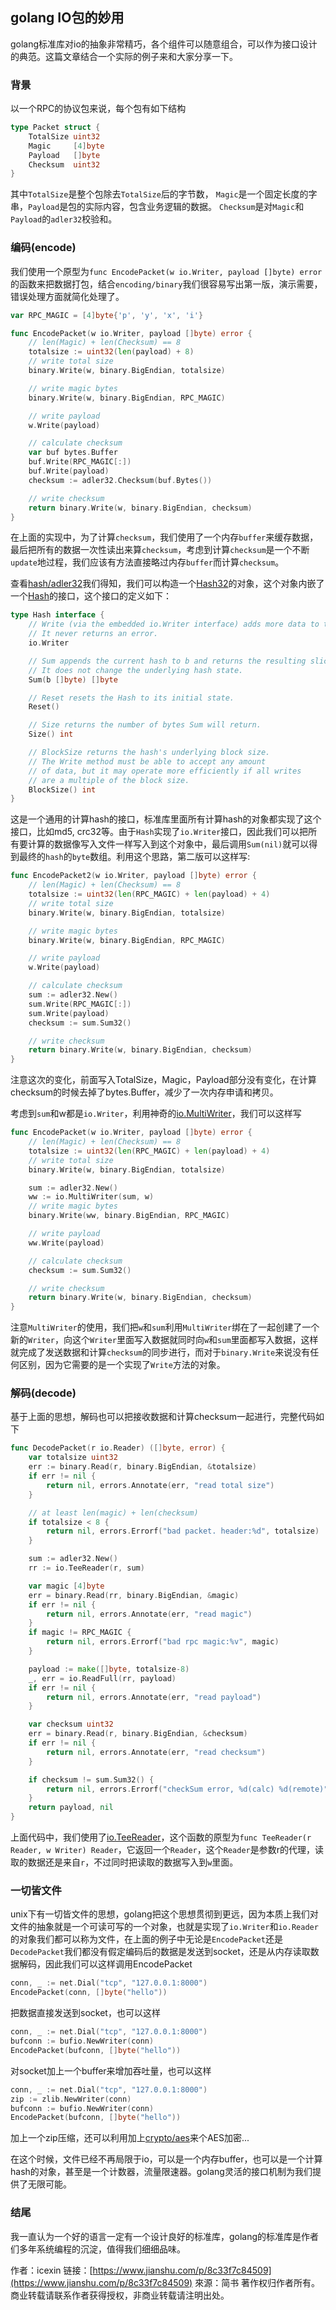 ## golang IO包的妙用

golang标准库对io的抽象非常精巧，各个组件可以随意组合，可以作为接口设计的典范。这篇文章结合一个实际的例子来和大家分享一下。

### 背景

以一个RPC的协议包来说，每个包有如下结构

```go
type Packet struct {
    TotalSize uint32
    Magic     [4]byte
    Payload   []byte
    Checksum  uint32
}
```

其中`TotalSize`是整个包除去`TotalSize`后的字节数， `Magic`是一个固定长度的字串，`Payload`是包的实际内容，包含业务逻辑的数据。
`Checksum`是对`Magic`和`Payload`的`adler32`校验和。

### 编码(encode)

我们使用一个原型为`func EncodePacket(w io.Writer, payload []byte) error`的函数来把数据打包，结合`encoding/binary`我们很容易写出第一版，演示需要，错误处理方面就简化处理了。

```go
var RPC_MAGIC = [4]byte{'p', 'y', 'x', 'i'}

func EncodePacket(w io.Writer, payload []byte) error {
    // len(Magic) + len(Checksum) == 8
    totalsize := uint32(len(payload) + 8)
    // write total size
    binary.Write(w, binary.BigEndian, totalsize)

    // write magic bytes
    binary.Write(w, binary.BigEndian, RPC_MAGIC)

    // write payload
    w.Write(payload)

    // calculate checksum
    var buf bytes.Buffer
    buf.Write(RPC_MAGIC[:])
    buf.Write(payload)
    checksum := adler32.Checksum(buf.Bytes())

    // write checksum
    return binary.Write(w, binary.BigEndian, checksum)
}
```

在上面的实现中，为了计算`checksum`，我们使用了一个内存`buffer`来缓存数据，最后把所有的数据一次性读出来算`checksum`，考虑到计算`checksum`是一个不断`update`地过程，我们应该有方法直接略过内存`buffer`而计算`checksum`。

查看[hash/adler32](https://link.jianshu.com/?t=http://godoc.org/hash/adler32#New)我们得知，我们可以构造一个[Hash32](https://link.jianshu.com/?t=http://godoc.org/hash#Hash32)的对象，这个对象内嵌了一个[Hash](https://link.jianshu.com/?t=http://godoc.org/hash#Hash)的接口，这个接口的定义如下：


```go
type Hash interface {
    // Write (via the embedded io.Writer interface) adds more data to the running hash.
    // It never returns an error.
    io.Writer

    // Sum appends the current hash to b and returns the resulting slice.
    // It does not change the underlying hash state.
    Sum(b []byte) []byte

    // Reset resets the Hash to its initial state.
    Reset()

    // Size returns the number of bytes Sum will return.
    Size() int

    // BlockSize returns the hash's underlying block size.
    // The Write method must be able to accept any amount
    // of data, but it may operate more efficiently if all writes
    // are a multiple of the block size.
    BlockSize() int
}
```

这是一个通用的计算hash的接口，标准库里面所有计算hash的对象都实现了这个接口，比如md5, crc32等。由于`Hash`实现了`io.Writer`接口，因此我们可以把所有要计算的数据像写入文件一样写入到这个对象中，最后调用`Sum(nil)`就可以得到最终的`hash`的`byte`数组。利用这个思路，第二版可以这样写:

```go
func EncodePacket2(w io.Writer, payload []byte) error {
    // len(Magic) + len(Checksum) == 8
    totalsize := uint32(len(RPC_MAGIC) + len(payload) + 4)
    // write total size
    binary.Write(w, binary.BigEndian, totalsize)

    // write magic bytes
    binary.Write(w, binary.BigEndian, RPC_MAGIC)

    // write payload
    w.Write(payload)

    // calculate checksum
    sum := adler32.New()
    sum.Write(RPC_MAGIC[:])
    sum.Write(payload)
    checksum := sum.Sum32()

    // write checksum
    return binary.Write(w, binary.BigEndian, checksum)
}
```

注意这次的变化，前面写入TotalSize，Magic，Payload部分没有变化，在计算checksum的时候去掉了bytes.Buffer，减少了一次内存申请和拷贝。

考虑到`sum`和w都是`io.Writer`，利用神奇的[io.MultiWriter](https://link.jianshu.com/?t=http://godoc.org/io#MultiWriter)，我们可以这样写

```go
func EncodePacket(w io.Writer, payload []byte) error {
    // len(Magic) + len(Checksum) == 8
    totalsize := uint32(len(RPC_MAGIC) + len(payload) + 4)
    // write total size
    binary.Write(w, binary.BigEndian, totalsize)

    sum := adler32.New()
    ww := io.MultiWriter(sum, w)
    // write magic bytes
    binary.Write(ww, binary.BigEndian, RPC_MAGIC)

    // write payload
    ww.Write(payload)

    // calculate checksum
    checksum := sum.Sum32()

    // write checksum
    return binary.Write(w, binary.BigEndian, checksum)
}
```

注意`MultiWriter`的使用，我们把`w`和`sum`利用`MultiWriter`绑在了一起创建了一个新的`Writer`，向这个`Writer`里面写入数据就同时向`w`和`sum`里面都写入数据，这样就完成了发送数据和计算`checksum`的同步进行，而对于`binary.Write`来说没有任何区别，因为它需要的是一个实现了`Write`方法的对象。


### 解码(decode)

基于上面的思想，解码也可以把接收数据和计算checksum一起进行，完整代码如下

```go
func DecodePacket(r io.Reader) ([]byte, error) {
    var totalsize uint32
    err := binary.Read(r, binary.BigEndian, &totalsize)
    if err != nil {
        return nil, errors.Annotate(err, "read total size")
    }

    // at least len(magic) + len(checksum)
    if totalsize < 8 {
        return nil, errors.Errorf("bad packet. header:%d", totalsize)
    }

    sum := adler32.New()
    rr := io.TeeReader(r, sum)

    var magic [4]byte
    err = binary.Read(rr, binary.BigEndian, &magic)
    if err != nil {
        return nil, errors.Annotate(err, "read magic")
    }
    if magic != RPC_MAGIC {
        return nil, errors.Errorf("bad rpc magic:%v", magic)
    }

    payload := make([]byte, totalsize-8)
    _, err = io.ReadFull(rr, payload)
    if err != nil {
        return nil, errors.Annotate(err, "read payload")
    }

    var checksum uint32
    err = binary.Read(r, binary.BigEndian, &checksum)
    if err != nil {
        return nil, errors.Annotate(err, "read checksum")
    }

    if checksum != sum.Sum32() {
        return nil, errors.Errorf("checkSum error, %d(calc) %d(remote)", sum.Sum32(), checksum)
    }
    return payload, nil
}
```

上面代码中，我们使用了[io.TeeReader](https://link.jianshu.com/?t=http://godoc.org/io#TeeReader)，这个函数的原型为`func TeeReader(r Reader, w Writer) Reader`，它返回一个`Reader`，这个`Reader`是参数r的代理，读取的数据还是来自`r`，不过同时把读取的数据写入到`w`里面。

### 一切皆文件

unix下有一切皆文件的思想，golang把这个思想贯彻到更远，因为本质上我们对文件的抽象就是一个可读可写的一个对象，也就是实现了`io.Writer`和`io.Reader`的对象我们都可以称为文件，在上面的例子中无论是`EncodePacket`还是`DecodePacket`我们都没有假定编码后的数据是发送到socket，还是从内存读取数据解码，因此我们可以这样调用EncodePacket

```go
conn, _ := net.Dial("tcp", "127.0.0.1:8000")
EncodePacket(conn, []byte("hello"))
```

把数据直接发送到socket，也可以这样

```go
conn, _ := net.Dial("tcp", "127.0.0.1:8000")
bufconn := bufio.NewWriter(conn)
EncodePacket(bufconn, []byte("hello"))
```

对socket加上一个buffer来增加吞吐量，也可以这样

```go
conn, _ := net.Dial("tcp", "127.0.0.1:8000")
zip := zlib.NewWriter(conn)
bufconn := bufio.NewWriter(conn)
EncodePacket(bufconn, []byte("hello"))
```

加上一个zip压缩，还可以利用加上[crypto/aes](https://link.jianshu.com/?t=http://godoc.org/crypto/aes)来个AES加密...

在这个时候，文件已经不再局限于io，可以是一个内存buffer，也可以是一个计算hash的对象，甚至是一个计数器，流量限速器。golang灵活的接口机制为我们提供了无限可能。

### 结尾

我一直认为一个好的语言一定有一个设计良好的标准库，golang的标准库是作者们多年系统编程的沉淀，值得我们细细品味。


作者：icexin
链接：[https://www.jianshu.com/p/8c33f7c84509](https://www.jianshu.com/p/8c33f7c84509)
來源：简书
著作权归作者所有。商业转载请联系作者获得授权，非商业转载请注明出处。




















































